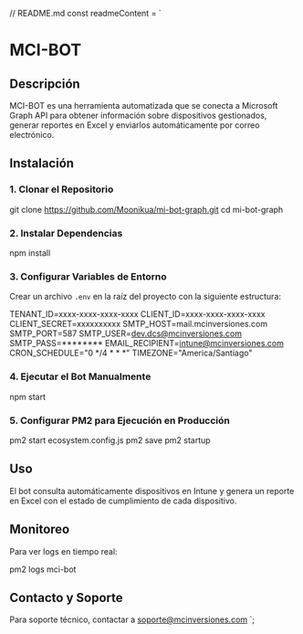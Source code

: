// README.md
const readmeContent = `
# MCI-BOT

## Descripción
MCI-BOT es una herramienta automatizada que se conecta a Microsoft Graph API para obtener información sobre dispositivos gestionados, generar reportes en Excel y enviarlos automáticamente por correo electrónico.

## Instalación
### 1. Clonar el Repositorio

git clone https://github.com/Moonikua/mi-bot-graph.git
cd mi-bot-graph

### 2. Instalar Dependencias

npm install

### 3. Configurar Variables de Entorno
Crear un archivo `.env` en la raíz del proyecto con la siguiente estructura:

TENANT_ID=xxxx-xxxx-xxxx-xxxx
CLIENT_ID=xxxx-xxxx-xxxx-xxxx
CLIENT_SECRET=xxxxxxxxxx
SMTP_HOST=mail.mcinversiones.com
SMTP_PORT=587
SMTP_USER=dev.dcs@mcinversiones.com
SMTP_PASS=********
EMAIL_RECIPIENT=intune@mcinversiones.com
CRON_SCHEDULE="0 */4 * * *"
TIMEZONE="America/Santiago"

### 4. Ejecutar el Bot Manualmente

npm start

### 5. Configurar PM2 para Ejecución en Producción

pm2 start ecosystem.config.js
pm2 save
pm2 startup

## Uso
El bot consulta automáticamente dispositivos en Intune y genera un reporte en Excel con el estado de cumplimiento de cada dispositivo.

## Monitoreo
Para ver logs en tiempo real:

pm2 logs mci-bot

## Contacto y Soporte
Para soporte técnico, contactar a soporte@mcinversiones.com
`;

